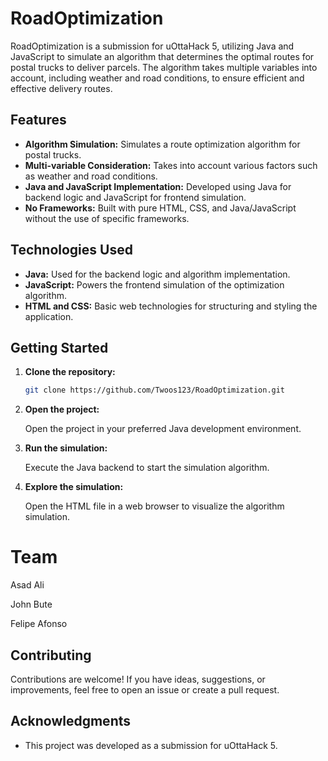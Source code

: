 # RoadOptimization

RoadOptimization is a submission for uOttaHack 5, utilizing Java and JavaScript to simulate an algorithm that determines the optimal routes for postal trucks to deliver parcels. The algorithm takes multiple variables into account, including weather and road conditions, to ensure efficient and effective delivery routes.

## Features

- **Algorithm Simulation:** Simulates a route optimization algorithm for postal trucks.
- **Multi-variable Consideration:** Takes into account various factors such as weather and road conditions.
- **Java and JavaScript Implementation:** Developed using Java for backend logic and JavaScript for frontend simulation.
- **No Frameworks:** Built with pure HTML, CSS, and Java/JavaScript without the use of specific frameworks.

## Technologies Used

- **Java:** Used for the backend logic and algorithm implementation.
- **JavaScript:** Powers the frontend simulation of the optimization algorithm.
- **HTML and CSS:** Basic web technologies for structuring and styling the application.

## Getting Started

1. **Clone the repository:**

    ```bash
    git clone https://github.com/Twoos123/RoadOptimization.git
    ```

2. **Open the project:**

    Open the project in your preferred Java development environment.

3. **Run the simulation:**

    Execute the Java backend to start the simulation algorithm.

4. **Explore the simulation:**

    Open the HTML file in a web browser to visualize the algorithm simulation.

# Team

Asad Ali 

John Bute

Felipe Afonso

## Contributing

Contributions are welcome! If you have ideas, suggestions, or improvements, feel free to open an issue or create a pull request.

## Acknowledgments

- This project was developed as a submission for uOttaHack 5.
